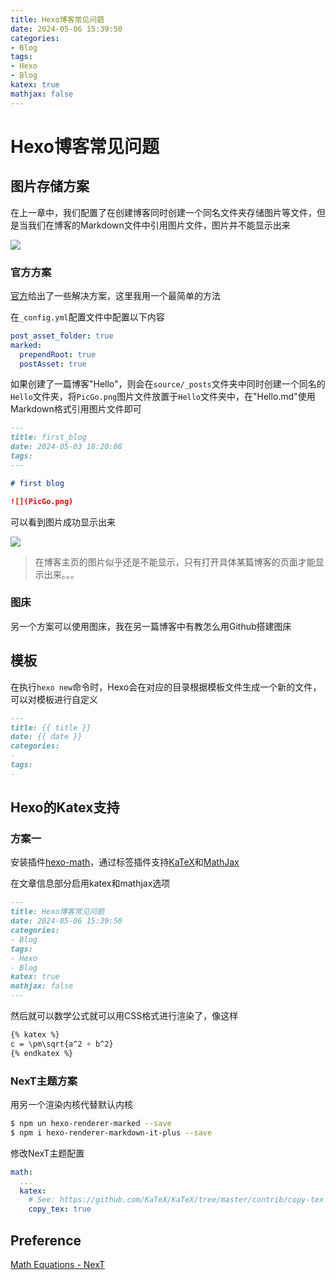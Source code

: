 ```yaml
---
title: Hexo博客常见问题
date: 2024-05-06 15:39:50
categories:
- Blog
tags:
- Hexo
- Blog
katex: true
mathjax: false
---
```


# Hexo博客常见问题

## 图片存储方案

在上一章中，我们配置了在创建博客同时创建一个同名文件夹存储图片等文件，但是当我们在博客的Markdown文件中引用图片文件，图片并不能显示出来

<!--more-->

<img src="Image_Reference_Failed.png" style="max-width:100%;">

### 官方方案

[官方](https://hexo.io/docs/asset-folders.html)给出了一些解决方案，这里我用一个最简单的方法

在`_config.yml`配置文件中配置以下内容

```yml [Blogroot]/_config.yml
post_asset_folder: true
marked:
  prependRoot: true
  postAsset: true
```

如果创建了一篇博客"Hello"，则会在`source/_posts`文件夹中同时创建一个同名的`Hello`文件夹，将`PicGo.png`图片文件放置于`Hello`文件夹中，在"Hello.md"使用Markdown格式引用图片文件即可


```md source/_posts/first_blog.md
---
title: first_blog
date: 2024-05-03 18:20:08
tags:
---

# first blog

![](PicGo.png)
```

可以看到图片成功显示出来

<img src="Image_Displayed.png" style="max-width:100%;">

> 在博客主页的图片似乎还是不能显示，只有打开具体某篇博客的页面才能显示出来。。。

### 图床

另一个方案可以使用图床，我在另一篇博客中有教怎么用Github搭建图床

## 模板

在执行`hexo new`命令时，Hexo会在对应的目录根据模板文件生成一个新的文件，可以对模板进行自定义

```md scaffolds/post.md
---
title: {{ title }}
date: {{ date }}
categories: 
- 
tags: 
- 
```

## Hexo的Katex支持

### 方案一

安装插件[hexo-math](https://github.com/hexojs/hexo-math)，通过标签插件支持[KaTeX](https://katex.org/)和[MathJax](https://www.mathjax.org/)

在文章信息部分启用katex和mathjax选项

```md
---
title: Hexo博客常见问题
date: 2024-05-06 15:39:50
categories:
- Blog
tags:
- Hexo
- Blog
katex: true
mathjax: false
---
```

然后就可以数学公式就可以用CSS格式进行渲染了，像这样

```css
{% katex %}
c = \pm\sqrt{a^2 + b^2}
{% endkatex %}
```

### NexT主题方案

用另一个渲染内核代替默认内核

```sh
$ npm un hexo-renderer-marked --save
$ npm i hexo-renderer-markdown-it-plus --save
```

修改NexT主题配置

```yml [Blogroot]/_config.next.yml
math:
  ...
  katex:
    # See: https://github.com/KaTeX/KaTeX/tree/master/contrib/copy-tex
    copy_tex: true
```

## Preference

[Math Equations - NexT](https://theme-next.js.org/docs/third-party-services/math-equations.html?highlight=math)

